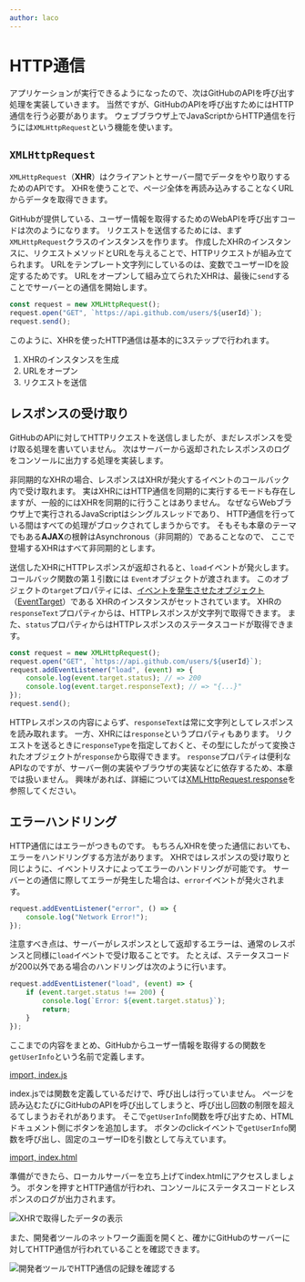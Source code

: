 ```yaml
---
author: laco
---
```


# HTTP通信

アプリケーションが実行できるようになったので、次はGitHubのAPIを呼び出す処理を実装していきます。
当然ですが、GitHubのAPIを呼び出すためにはHTTP通信を行う必要があります。
ウェブブラウザ上でJavaScriptからHTTP通信を行うには`XMLHttpRequest`という機能を使います。

## `XMLHttpRequest`

`XMLHttpRequest`（**XHR**）はクライアントとサーバー間でデータをやり取りするためのAPIです。
XHRを使うことで、ページ全体を再読み込みすることなくURLからデータを取得できます。

GitHubが提供している、ユーザー情報を取得するためのWebAPIを呼び出すコードは次のようになります。
リクエストを送信するためには、まず`XMLHttpRequest`クラスのインスタンスを作ります。
作成したXHRのインスタンスに、リクエストメソッドとURLを与えることで、HTTPリクエストが組み立てられます。
URLをテンプレート文字列にしているのは、変数でユーザーIDを設定するためです。
URLをオープンして組み立てられたXHRは、最後に`send`することでサーバーとの通信を開始します。

<!-- XHRがないため -->
<!-- doctest:disable -->
```js
const request = new XMLHttpRequest();
request.open("GET", `https://api.github.com/users/${userId}`);
request.send();
```

このように、XHRを使ったHTTP通信は基本的に3ステップで行われます。

1. XHRのインスタンスを生成
2. URLをオープン
3. リクエストを送信

## レスポンスの受け取り

GitHubのAPIに対してHTTPリクエストを送信しましたが、まだレスポンスを受け取る処理を書いていません。
次はサーバーから返却されたレスポンスのログをコンソールに出力する処理を実装します。

非同期的なXHRの場合、レスポンスはXHRが発火するイベントのコールバック内で受け取れます。
実はXHRにはHTTP通信を同期的に実行するモードも存在しますが、一般的にはXHRを同期的に行うことはありません。
なぜならWebブラウザ上で実行されるJavaScriptはシングルスレッドであり、
HTTP通信を行っている間はすべての処理がブロックされてしまうからです。
そもそも本章のテーマでもある**AJAX**の根幹はAsynchronous（非同期的）であることなので、
ここで登場するXHRはすべて非同期的とします。

送信したXHRにHTTPレスポンスが返却されると、`load`イベントが発火します。
コールバック関数の第１引数には `Event`オブジェクトが渡されます。
このオブジェクトの`target`プロパティには、[イベントを発生させたオブジェクト][]（[EventTarget][]）である
XHRのインスタンスがセットされています。
XHRの`responseText`プロパティからは、HTTPレスポンスが文字列で取得できます。
また、`status`プロパティからはHTTPレスポンスのステータスコードが取得できます。

<!-- XHRがないため -->
<!-- doctest:disable -->
```js
const request = new XMLHttpRequest();
request.open("GET", `https://api.github.com/users/${userId}`);
request.addEventListener("load", (event) => {
    console.log(event.target.status); // => 200
    console.log(event.target.responseText); // => "{...}"
});
request.send();
```

HTTPレスポンスの内容によらず、`responseText`は常に文字列としてレスポンスを読み取れます。
一方、XHRには`response`というプロパティもあります。
リクエストを送るときに`responseType`を指定しておくと、その型にしたがって変換されたオブジェクトが`response`から取得できます。
`response`プロパティは便利なAPIなのですが、サーバー側の実装やブラウザの実装などに依存するため、本章では扱いません。
興味があれば、詳細については[XMLHttpRequest.response][]を参照してください。

## エラーハンドリング

HTTP通信にはエラーがつきものです。
もちろんXHRを使った通信においても、エラーをハンドリングする方法があります。
XHRではレスポンスの受け取りと同じように、イベントリスナによってエラーのハンドリングが可能です。
サーバーとの通信に際してエラーが発生した場合は、`error`イベントが発火されます。

<!-- XHRがないため -->
<!-- doctest:disable -->
```js
request.addEventListener("error", () => {
    console.log("Network Error!");
});
```

注意すべき点は、サーバーがレスポンスとして返却するエラーは、通常のレスポンスと同様に`load`イベントで受け取ることです。
たとえば、ステータスコードが200以外である場合のハンドリングは次のように行います。

<!-- XHRがないため -->
<!-- doctest:disable -->
```js
request.addEventListener("load", (event) => {
    if (event.target.status !== 200) {
        console.log(`Error: ${event.target.status}`);
        return;
    }
});
```

ここまでの内容をまとめ、GitHubからユーザー情報を取得するの関数を`getUserInfo`という名前で定義します。

[import, index.js](src/index.js)

index.jsでは関数を定義しているだけで、呼び出しは行っていません。
ページを読み込むたびにGitHubのAPIを呼び出してしまうと、呼び出し回数の制限を超えるてしまうおそれがあります。
そこで`getUserInfo`関数を呼び出すため、HTMLドキュメント側にボタンを追加します。
ボタンのclickイベントで`getUserInfo`関数を呼び出し、固定のユーザーIDを引数として与えています。

[import, index.html](src/index.html)

準備ができたら、ローカルサーバーを立ち上げてindex.htmlにアクセスしましょう。
ボタンを押すとHTTP通信が行われ、コンソールにステータスコードとレスポンスのログが出力されます。

![XHRで取得したデータの表示](img/fig-1.png)

また、開発者ツールのネットワーク画面を開くと、確かにGitHubのサーバーに対してHTTP通信が行われていることを確認できます。

![開発者ツールでHTTP通信の記録を確認する](img/fig-2.png)

[イベントを発生させたオブジェクト]: https://developer.mozilla.org/ja/docs/Web/API/Event/target
[EventTarget]: https://dom.spec.whatwg.org/#eventtarget
[XMLHttpRequest.response]: https://developer.mozilla.org/en-US/docs/Web/API/XMLHttpRequest/response
